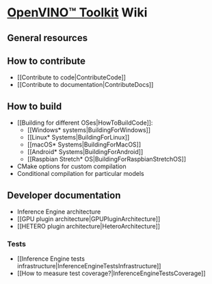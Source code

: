 # [OpenVINO™ Toolkit](https://01.org/openvinotoolkit) Wiki

## General resources

## How to contribute

* [[Contribute to code|ContributeCode]]
* [[Contribute to documentation|ContributeDocs]]

## How to build

* [[Building for different OSes|HowToBuildCode]]:
  * [[Windows* systems|BuildingForWindows]]
  * [[Linux* Systems|BuildingForLinux]]
  * [[macOS* Systems|BuildingForMacOS]]
  * [[Android* Systems|BuildingForAndroid]]
  * [[Raspbian Stretch* OS|BuildingForRaspbianStretchOS]]
* CMake options for custom compilation
* Conditional compilation for particular models

## Developer documentation

* Inference Engine architecture
* [[GPU plugin architecture|GPUPluginArchitecture]]
* [[HETERO plugin architecture|HeteroArchitecture]]

### Tests

* [[Inference Engine tests infrastructure|InferenceEngineTestsInfrastructure]]
* [[How to measure test coverage?|InferenceEngineTestsCoverage]]
